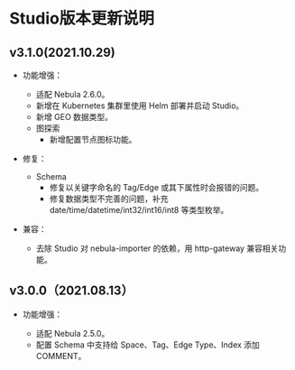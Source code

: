 # Studio版本更新说明

## v3.1.0(2021.10.29)

- 功能增强：
  - 适配 Nebula 2.6.0。
  - 新增在 Kubernetes 集群里使用 Helm 部署并启动 Studio。
  - 新增 GEO 数据类型。
  - 图探索
    - 新增配置节点图标功能。

- 修复：
  - Schema
    - 修复以关键字命名的 Tag/Edge 或其下属性时会报错的问题。
    - 修复数据类型不完善的问题，补充 date/time/datetime/int32/int16/int8 等类型枚举。

- 兼容：
  - 去除 Studio 对 nebula-importer 的依赖，用 http-gateway 兼容相关功能。

## v3.0.0（2021.08.13）

- 功能增强：

  - 适配 Nebula 2.5.0。
  - 配置 Schema 中支持给 Space、Tag、Edge Type、Index 添加 COMMENT。
